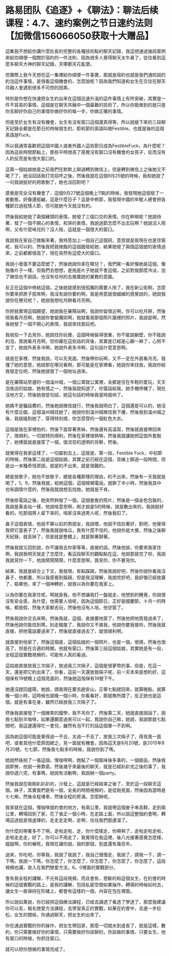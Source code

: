 # 路易团队《追逐》+《聊法》：聊法后续课程：4.7、速约案例之节日速约法则【加微信156066050获取十大赠品】

這集我不想給你講什麼壯長的完整的各種技術點的聊天記錄，我這想通過幾段案例來給你順便一個關於宿約的一件法則，因為很多人覺得聊天太牛鼻了，從往看到這麼多聊天大神的聊天記錄，天哪都天花亂墜。

但實際上我今天想在這一集裡給你順便一件事實，那就是宿約也就是我們通知說的約泡這件事情，是很看這個機會的，怎麼說呢？因為我們知道和女生在交往在聊天共融人會遇到很多不可控的因素。

特別是你想在快速把女生約出來在這個迅速升溫的這件事情上有所突破，其實是一件不容易的事情，這個是在聊天共融中一個最難的技術了，所以你能做到的就只是你去聊好你自己的事情你做好你的每一步，你做正確的事情。

但是至於女生有沒有機會，女生有沒有窗口這個還真得等，所以說接下來的三段聊天記錄全都是在節日的時候發生的，節和節的英語叫做Festible，也就是操的這個英語是Fuck。

所以我通常喜歡把這個中國人或者外國人這些節日成為FestibleFuck，為什麼呢？因為這些時間節點上，那些平時很高了感覺沒有窗口沒有機會的女孩子，反而沒有人約反而是有很大窗口的。

這第一個姑娘她是之前我們在默默上聊過轉到微信上，但是轉到微信上之後她又不喝了了，她沒回話我打完招呼之後，然後我就在這個9月25號的時候，我和她說了一句我說挺好的把歌刪了，她也沒回對吧？

感覺是完全沒有機會了，這個9月27號這個晚上11點的時候，我發現她這個發了一套動態，好像還挺鹹，這是什麼日子？這是中修節，我發現中國的年輕人總會把各種節日過程情人節，但可能她今天就沒有約。

然後我給她發了兩個豬頭的表情，她發了三個口交的表情，你在幹嘛呢？她說待著，發了一個不開心的表情，和哭的表情，我說過節怎麼不出去玩啊？她說沒人陪啊，又有什麼味兒的？沒人陪，這就是一個很大的窗口。

我說我在家自己做飯來著，我特意加上一個自己這個詞，意思就是我現在也是空窗呢，我可以約，然後我把我做飯的這個圖發給她，結果她發了兩個這個塑的表情過來，之前都都很高了，現在突然有這麼大的窗口。

我說小壞蛋不要這麼塑了，然後她說你家在哪兒？，我們駕一看好像她是這個，像拖像片子一樣，但我們去想想，是拖是片子她就不會這個，之前對我那麼冷淡，加了微信也不說話，也沒有任何的去推廣她的業務的意圖。

反正在這個中修結這個，之後她就感到很孤獨的需要人陪了，我在新公街啊，怎麼你要來把房子拔來啊，我沒有說你要約啊，我是用意就很細緒的感覺說的，她說我說你在哪兒呢？，她說我想吃月餅看月亮啊。

你把我實現這個願望，她說我在審陽站啊，我說你留很近啊，你可以吃月餅，然後陪我看月亮啊，她說你會變魔術啊，她就看我那個照片牆裡的照片，我說是啊，然後她發了一個不開心的表情，我說來找我玩吧。

我收拾一下去見你，她說找你玩傻，這個時候裝得很重，你不能說躺壁，你不能說約泡，我說看月亮啊，但你藏在這些話的背後，其實是已經是心願一麻了，心照不宣了，她說外表多冷啊，她說外表多冷啊，這句話什麼意思啊。

就是在家裡，然後我說，可以先見面，然後帶你玩啊，又不一定在外面看月亮，我懂了她的意思，她說那在哪兒看啊，那可能是在家裡看，她說你來找我，我說你給我發定位吧，然後她就發了一個地址過來。

是在審陽站旁邊的一個溫州城，一個公寓就公寓裡，全都是住在年輕的愛玩，天天泡夜店的姑娘，她有情之一，然後我說知道了，你電話給我，她手機停機了，現在沒地方交，然後她發低句話，她這句話的時候我當時就哄了。

她媽不是騙話費的，然後她說微信就行，然後我就明白了，這個還是可以的，她沒有什麼企圖，這個溫州城找她了，她說你到溫州城微信我下樓，然後我到溫州城之後，我就碰到她了，穿得特別燒，你怎麼穿的一個紅色大衣。

這個是我在家裡拍的，然後下面穿著黑絲，然後還有高溫寫，然後就直接帶回來了，很順利，一切就特別順利，然後在家裡很熱嘛，然後我就讓她把這個外套脫了，她裡面就直接穿了一個，很流空的透明的背鮮，然後。

就覺得在我家這樣了，一切屬到去上，這就是，第一段，Festible Fuck，中初節的時候，然後第二段是這個姑娘，其實之前已經在這個，背線上聊過一段時間，但是出一末種奇怪原因，就是約不出來，就是很難約。

總是放歌子，她也不放歌子，總是各種那樣的理由，約不出來，然後有一天我就是喝了，1。9，然後我就，給她這個，這個視頻電話，就聊了半小時，然後我其中也有調情什麼的，然後我就說想去找她，她就是不肯。

然後掛電話之後，她突然夠發了一個，這個套套的照片，然後是一個金色包裝的，我說是黃金站一樣，他說啥意思啊，剛才說是5的時候，說是數出來的，我說挺好看的，吃那個男人留下來的，咱家沒來過男人呢，然後我扣了。

鼻子這個表情，他說不算以前的男朋友，我說嗯，他說不信拉著好，對吧，他覺得我把它當表子了，然後我就說啥瓜，我有什麼不信的，他說你是大傻，然後之後聊天紀錄，就丟掉了，但是就是整體上，就是聊著聊著。

然後我就又回到說，你不讓我去你家等等，直接的話，然後他說，你要來我家住啊，我說我明天就走了怎麼住，看這段聊天的觀點點在這，他說那就完了呗，我說我就見你一下，他說鬧鬧鬧鬧，什麼意思啊，我見你，你不要見你。

結果，我就是綜合上下文，我發現，有點蹊蹺，然後我說好吧，然後你說你看我沒鼻子，他都畫，所以我感覺到蹊蹺，但是我沒理解，我說完好吧，我好像已經放棄了，結果他，來了一個神轉折，說我以為你要在我家上。

以為你要在我家住呢，啊就是我，他不想讓我打一盤就走，他想到的睡覺，你說很沒有安全感，為什麼，他需要人培呢，因為這個節日，正好是國慶節，十月一的時候，都放假，然後大家都去玩，然後他沒有人培，他空窗了。

然後我說你交去床啊，然後我就，這個，直接要地質了，然後他把地質發過來了，然後他說你能找到嗎，別走錯屋了，我說你又不接我，他說你要我接你，然後我就直接，把他電話要過來了，然後就直接過去了，就很順利啊。

就直接到他家了，然後這個是，這個姑娘的一個照片，也是一個，很燒，然後也很高了，但是在合適的時期，他就有窗口，然後第三段這個姑娘，其實她是有一段，全程這個實戰視頻的，可能有人真的看過。

這姑娘直接放我三次隔子，放過我三次隔子，這個是很夢幣的事，但是，在這一天，還是把它約出來了，你看，這前一天還放我隔子呢，前一天本來是想約好，這個保有19號晚上這個見面的，然後她這個保有19號下午。

她還沒趕回盛陽，她說，請我現在要去趟安山，正舉七點趕回來，就算晚點，就算晚一個小時，這時候也就晚一個小時，你看看好，那就無所謂了，反正她也是這個，就是有事在身，雖然已經放我三次隔子了。

然後我直接發了一個微笑的國學，我不吊你了，然後第二天，她就直接說話了，說我七點到半咖啡，如果還願意過來可以一起，我說你自己嘛，她說，我說那就七點間吧，我這邊還得忙一會兒，雖然有泡不打的話這個單一不到啊。

因為她這個可能是覺得過一不去，太過一不去了，放我三次隔子了，得見我一面吧，或者其他什麼原因總之，見一面就有機會，因為這天是8月20號，是2015年8月20號，七七節，然後我七點多的時候，我說你到了嗎。

她說然後拍了一張這個，慢咖啡啊，她點了一個風味後多事的，一個甜品，然後我說即勞，他說一勞靠窗，然後幾乎來最後的聊天，就是已經趴趴完之後的事了，我說你週六完，有事嗎，她說有活動啊，我說辦一個party。

然後我說在剛剛趴趴趴的，沙發上，這就是已經結束之後了，至於這一段聊天這個，妹子，其實我們是有一個，全長的時間視頻的，是從剛見面，然後因為當時是七七嘛，然後全程堵車，然後全程的房滿，怎麼辦呢。

我家就在這個，慢咖啡就約會的地方，有兩公里，我就帶這個麥子串高鞋，走到兩公里，轉場回到了家，花了張正一個小時，在走路上面，所以說這整個約會啊，轉場這過程是很虛擇的，走走走走啊，走啊，往往我們那邊溜了。

你什麼的帶著多不了啊，走啦走啦，走，你什麼樣走，你帶夠了，走啦走啦走啦，走啦走走走，好了，你可以不用走了，我覺得在我這裡，後八光接著感覺怎麼樣，姐姐啊，你的嚇死，我現在讓你說，說的那個，到底還有幾百年。

過來，你吃吧，你等我，我說了我說了，我自己慢慢走，我說了，請我一下，請一下嗎，我說一下嗎，你怎麼了，你怎麼了，你怎麼了，你怎麼了，你怎麼了，這段視頻也講，收入在我們戀愛方法，6。0裡面的實戰部分。

會有我全程的講解，不光有這段視頻，而且會有，恩斷的和這個女生，在約會的時候的這個實戰的路上，是我的講解，包括私密空間如果操作，轉場的時候如何去，讓女生一直保持在形緒上，都會有這樣的一個，內容在包在裡面。

所以說如果說，你已經把這個療法課程，已經去讀透了看透了學透了，那麼我建議你可以去，報名戀愛方法課程，去學習真正的實戰，如果在約會中，去進一步拉松，女生的關係，你通過聊天，把女生約出來了。

你在通過實戰的你的操作，把女生帶回家，那麼一切就水到虛長了，就是這樣，數約，你只需要做好你的事情，只需要做好你該聊的，你該做的事情，只要女生，他有窗口的時候，你抓住窗口。

就可以把你想做的事情完成了。